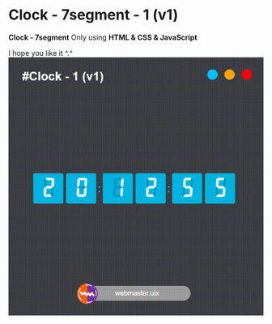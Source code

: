 # Clock - 7segment - 1 (v1)
**Clock - 7segment** Only using **HTML & CSS & JavaScript**

I hope you like it ^.^
![alt text](https://github.com/whq611/UIX_design/blob/main/17%20-%20Clock%20-%207segment%20-%201%20(v1)/preview.gif "Clock - 7segment")

